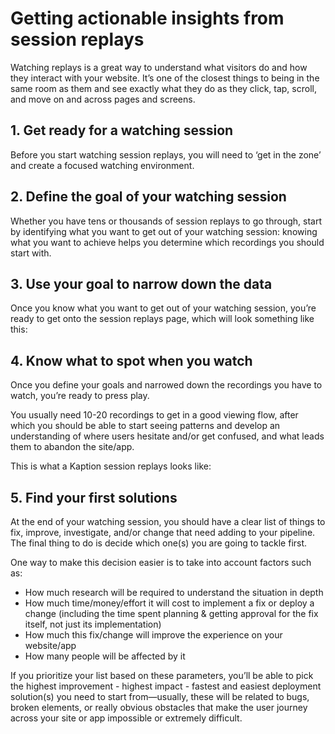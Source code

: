 # Getting actionable insights from session replays

Watching replays is a great way to understand what visitors do and how they interact with your website. It’s one of the closest things to being in the same room as them and see exactly what they do as they click, tap, scroll, and move on and across pages and screens.

<!-- ![](./placeholder.jpg "placeholder") -->

## 1. Get ready for a watching session

Before you start watching session replays, you will need to ‘get in the zone’ and create a focused watching environment.

## 2. Define the goal of your watching session

Whether you have tens or thousands of session replays to go through, start by identifying what you want to get out of your watching session: knowing what you want to achieve helps you determine which recordings you should start with.

## 3. Use your goal to narrow down the data

Once you know what you want to get out of your watching session, you’re ready to get onto the session replays page, which will look something like this:

<!-- ![](./placeholder.jpg "placeholder") -->

## 4. Know what to spot when you watch

Once you define your goals and narrowed down the recordings you have to watch, you’re ready to press play.

You usually need 10-20 recordings to get in a good viewing flow, after which you should be able to start seeing patterns and develop an understanding of where users hesitate and/or get confused, and what leads them to abandon the site/app.

This is what a Kaption session replays looks like:

<!-- ![](./placeholder.jpg "placeholder") -->

## 5. Find your first solutions

At the end of your watching session, you should have a clear list of things to fix, improve, investigate, and/or change that need adding to your pipeline. The final thing to do is decide which one(s) you are going to tackle first.

One way to make this decision easier is to take into account factors such as:

- How much research will be required to understand the situation in depth
- How much time/money/effort it will cost to implement a fix or deploy a change (including the time spent planning & getting approval for the fix itself, not just its implementation)
- How much this fix/change will improve the experience on your website/app
- How many people will be affected by it

If you prioritize your list based on these parameters, you’ll be able to pick the highest improvement - highest impact - fastest and easiest deployment solution(s) you need to start from—usually, these will be related to bugs, broken elements, or really obvious obstacles that make the user journey across your site or app impossible or extremely difficult.
